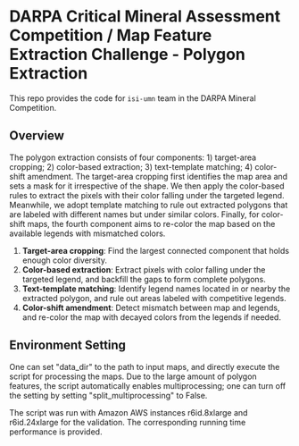 # DARPA Critical Mineral Assessment Competition / Map Feature Extraction Challenge - Polygon Extraction

This repo provides the code for `isi-umn` team in the DARPA Mineral Competition.

## Overview
The polygon extraction consists of four components: 1) target-area cropping; 2) color-based extraction; 3) text-template matching; 4) color-shift amendment. The target-area cropping first identifies the map area and sets a mask for it irrespective of the shape. We then apply the color-based rules to extract the pixels with their color falling under the targeted legend. Meanwhile, we adopt template matching to rule out extracted polygons that are labeled with different names but under similar colors. Finally, for color-shift maps, the fourth component aims to re-color the map based on the available legends with mismatched colors.

1. <b>Target-area cropping</b>: Find the largest connected component that holds enough color diversity.
2. <b>Color-based extraction</b>: Extract pixels with color falling under the targeted legend, and backfill the gaps to form complete polygons.
3. <b>Text-template matching</b>: Identify legend names located in or nearby the extracted polygon, and rule out areas labeled with competitive legends.
4. <b>Color-shift amendment</b>: Detect mismatch between map and legends, and re-color the map with decayed colors from the legends if needed.

## Environment Setting
One can set "data_dir" to the path to input maps, and directly execute the script for processing the maps. Due to the large amount of polygon features, the script automatically enables multiprocessing; one can turn off the setting by setting "split_multiprocessing" to False.

The script was run with Amazon AWS instances r6id.8xlarge and r6id.24xlarge for the validation. The corresponding running time performance is provided.
